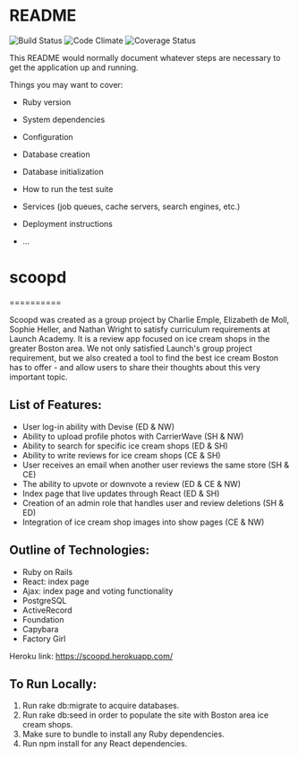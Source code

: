 # README

![Build Status](https://codeship.com/projects/814f2f40-6ba7-0134-6c7a-6efe74dd2a57/status?branch=master)
![Code Climate](https://codeclimate.com/github/cemple89/scoop_d.png)
![Coverage Status](https://coveralls.io/repos/cemple89/scoop_d/badge.png)


This README would normally document whatever steps are necessary to get the
application up and running.

Things you may want to cover:

* Ruby version

* System dependencies

* Configuration

* Database creation

* Database initialization

* How to run the test suite

* Services (job queues, cache servers, search engines, etc.)

* Deployment instructions

* ...
# scoopd
==========

Scoopd was created as a group project by Charlie Emple, Elizabeth de Moll, Sophie Heller, and Nathan Wright to satisfy curriculum requirements at Launch Academy. It is a review app focused on ice cream shops in the greater Boston area. We not only satisfied Launch's group project requirement, but we also created a tool to find the best ice cream Boston has to offer - and allow users to share their thoughts about this very important topic.

List of Features:
------------------
 - User log-in ability with Devise (ED & NW)
 - Ability to upload profile photos with CarrierWave (SH & NW)
 - Ability to search for specific ice cream shops (ED & SH)
 - Ability to write reviews for ice cream shops (CE & SH)
 - User receives an email when another user reviews the same store (SH & CE)
 - The ability to upvote or downvote a review (ED & CE & NW)
 - Index page that live updates through React (ED & SH)
 - Creation of an admin role that handles user and review deletions (SH & ED)
 - Integration of ice cream shop images into show pages (CE & NW)



Outline of Technologies:
------------------------
- Ruby on Rails
- React: index page
- Ajax: index page and voting functionality
- PostgreSQL
- ActiveRecord
- Foundation
- Capybara
- Factory Girl


Heroku link: https://scoopd.herokuapp.com/

To Run Locally:
---------------------
1. Run rake db:migrate to acquire databases.
2. Run rake db:seed in order to populate the site with Boston area ice cream shops.
3. Make sure to bundle to install any Ruby dependencies.
4. Run npm install for any React dependencies.

